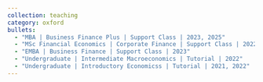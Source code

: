 ```yaml
---
collection: teaching
category: oxford
bullets:
  - "MBA | Business Finance Plus | Support Class | 2023, 2025"
  - "MSc Financial Economics | Corporate Finance | Support Class | 2022, 2023, 2024"
  - "EMBA | Business Finance | Support Class | 2023"
  - "Undergraduate | Intermediate Macroeconomics | Tutorial | 2022"
  - "Undergraduate | Introductory Economicss | Tutorial | 2021, 2022"
---
```

